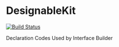 # DesignableKit

[![Build Status](https://travis-ci.org/roothybrid7/DesignableKit.svg?branch=master)](https://travis-ci.org/roothybrid7/DesignableKit)

Declaration Codes Used by Interface Builder
